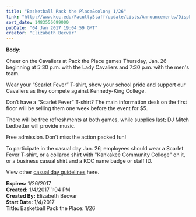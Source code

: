 ```yaml
---
title: "Basketball Pack the Place&colon; 1/26"
link: "http://www.kcc.edu/FacultyStaff/update/Lists/Announcements/DispForm.aspx?ID=2356"
sort_date: 1483556699000
pubDate: "04 Jan 2017 19:04:59 GMT"
creator: "Elizabeth Becvar"
---
```


<div><b>Body:</b> <div class="ExternalClass3E5B761668BC4A03917DF771B289F592"><p>​Cheer on the Cavaliers at Pack the Place games Thursday, Jan. 26 beginning at 5:30 p.m. with the Lady Cavaliers and 7:30 p.m. with the men's team.</p>
<p>Wear your “Scarlet Fever” T-shirt, show your school pride and support our Cavaliers as they compete against Kennedy-King College.</p>
<p>Don’t have a “Scarlet Fever” T-shirt? The main information desk on the first floor will be selling them one week before the event for $5. </p>
<p>There will be free refreshments at both games, while supplies last; DJ Mitch Ledbetter will provide music.</p>
<p>Free admission. Don’t miss the action packed fun!</p>
<p>To participate in the casual day Jan. 26, employees should wear a Scarlet Fever T-shirt, or a collared shirt with &quot;Kankakee Community College&quot; on it, or a business casual shirt and a KCC name badge or staff ID. </p>
<p>View other <a href="/FacultyStaff/update/Documents/CasualDenimGuidelines.pdf">casual day guidelines</a> here.</p></div></div>
<div><b>Expires:</b> 1/26/2017</div>
<div><b>Created:</b> 1/4/2017 1:04 PM</div>
<div><b>Created By:</b> Elizabeth Becvar</div>
<div><b>Start Date:</b> 1/4/2017</div>
<div><b>Title:</b> Basketball Pack the Place: 1/26</div>
